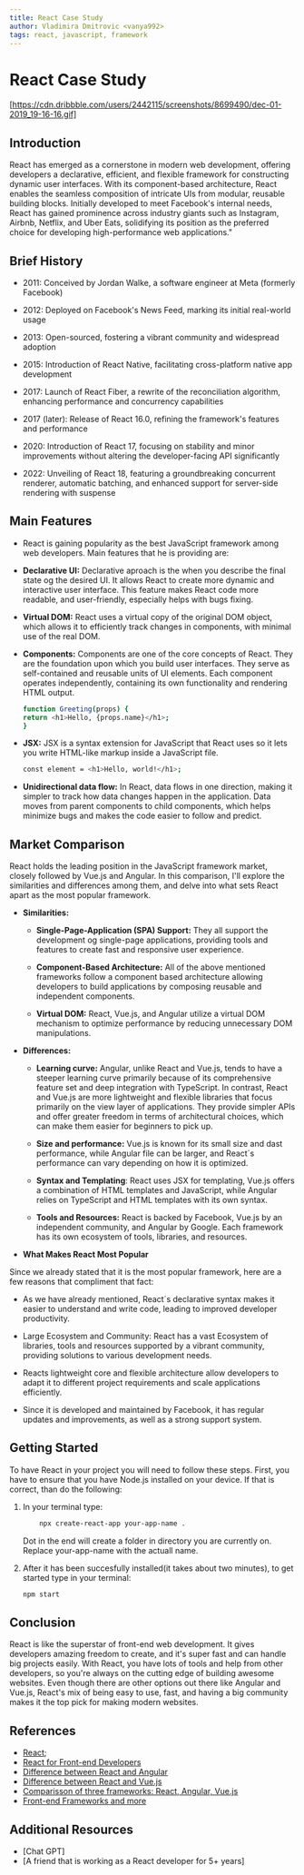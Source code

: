 ```yaml
---
title: React Case Study
author: Vladimira Dmitrovic <vanya992>
tags: react, javascript, framework
---
```


# React Case Study

[https://cdn.dribbble.com/users/2442115/screenshots/8699490/dec-01-2019_19-16-16.gif]

## Introduction

React has emerged as a cornerstone in modern web development, offering developers a declarative, efficient, and flexible framework for constructing dynamic user interfaces. With its component-based architecture, React enables the seamless composition of intricate UIs from modular, reusable building blocks. Initially developed to meet Facebook's internal needs, React has gained prominence across industry giants such as Instagram, Airbnb, Netflix, and Uber Eats, solidifying its position as the preferred choice for developing high-performance web applications."

## Brief History

- 2011: Conceived by Jordan Walke, a software engineer at Meta (formerly Facebook)

- 2012: Deployed on Facebook's News Feed, marking its initial real-world usage

- 2013: Open-sourced, fostering a vibrant community and widespread adoption

- 2015: Introduction of React Native, facilitating cross-platform native app development

- 2017: Launch of React Fiber, a rewrite of the reconciliation algorithm, enhancing performance and concurrency capabilities

- 2017 (later): Release of React 16.0, refining the framework's features and performance

- 2020: Introduction of React 17, focusing on stability and minor improvements without altering the developer-facing API significantly

- 2022: Unveiling of React 18, featuring a groundbreaking concurrent renderer, automatic batching, and enhanced support for server-side rendering with suspense

## Main Features

- React is gaining popularity as the best JavaScript framework among web developers. Main features that he is providing are:

- **Declarative UI:** Declarative aproach is the when you describe the final state og the desired UI. It allows React to create more dynamic and interactive user interface. This feature makes React code more readable, and user-friendly, especially helps with bugs fixing.

- **Virtual DOM:** React uses a virtual copy of the original DOM object, which allows it to efficiently track changes in components, with minimal use of the real DOM.

- **Components:** Components are one of the core concepts of React. They are the foundation upon which you build user interfaces. They serve as self-contained and reusable units of UI elements. Each component operates independently, containing its own functionality and rendering HTML output.

  ```bash
  function Greeting(props) {
  return <h1>Hello, {props.name}</h1>;
  }
  ```

- **JSX:** JSX is a syntax extension for JavaScript that React uses so it lets you write HTML-like markup inside a JavaScript file.

  ```bash
  const element = <h1>Hello, world!</h1>;
  ```

- **Unidirectional data flow:** In React, data flows in one direction, making it simpler to track how data changes happen in the application. Data moves from parent components to child components, which helps minimize bugs and makes the code easier to follow and predict.

## Market Comparison

React holds the leading position in the JavaScript framework market, closely followed by Vue.js and Angular. In this comparison, I'll explore the similarities and differences among them, and delve into what sets React apart as the most popular framework.

- **Similarities:**

  - **Single-Page-Application (SPA) Support:** They all support the development og single-page applications, providing tools and features to create fast and responsive user experience.

  - **Component-Based Architecture:** All of the above mentioned frameworks follow a component based architecture allowing developers to build applications by composing reusable and independent components.

  - **Virtual DOM:** React, Vue.js, and Angular utilize a virtual DOM mechanism to optimize performance by reducing unnecessary DOM manipulations.

- **Differences:**

  - **Learning curve:** Angular, unlike React and Vue.js, tends to have a steeper learning curve primarily because of its comprehensive feature set and deep integration with TypeScript. In contrast, React and Vue.js are more lightweight and flexible libraries that focus primarily on the view layer of applications. They provide simpler APIs and offer greater freedom in terms of architectural choices, which can make them easier for beginners to pick up.

  - **Size and performance:** Vue.js is known for its small size and dast performance, while Angular file can be larger, and React´s performance can vary depending on how it is optimized.

  - **Syntax and Templating**: React uses JSX for templating, Vue.js offers a combination of HTML templates and JavaScript, while Angular relies on TypeScript and HTML templates with its own syntax.

  - **Tools and Resources:** React is backed by Facebook, Vue.js by an independent community, and Angular by Google. Each framework has its own ecosystem of tools, libraries, and resources.

- **What Makes React Most Popular**

Since we already stated that it is the most popular framework, here are a few reasons that compliment that fact:

- As we have already mentioned, React´s declarative syntax makes it easier to understand and write code, leading to improved developer productivity.

- Large Ecosystem and Community: React has a vast Ecosystem of libraries, tools and resources supported by a vibrant community, providing solutions to various development needs.

- Reacts lightweight core and flexible architecture allow developers to adapt it to different project requirements and scale applications efficiently.

- Since it is developed and maintained by Facebook, it has regular updates and improvements, as well as a strong support system.

## Getting Started

To have React in your project you will need to follow these steps. First, you have to ensure that you have Node.js installed on your device. If that is correct, than do the following:

1. In your terminal type:

   ```bash
       npx create-react-app your-app-name .
   ```

   Dot in the end will create a folder in directory you are currently on. Replace your-app-name with the actuall name.

2. After it has been succesfully installed(it takes about two minutes), to get started type in your terminal:
   ```bash
   npm start
   ```

## Conclusion

React is like the superstar of front-end web development. It gives developers amazing freedom to create, and it's super fast and can handle big projects easily. With React, you have lots of tools and help from other developers, so you're always on the cutting edge of building awesome websites. Even though there are other options out there like Angular and Vue.js, React's mix of being easy to use, fast, and having a big community makes it the top pick for making modern websites.

## References

- [React](https://react.dev);
- [React for Front-end Developers](https://www.educative.io)
- [Difference between React and Angular](https://www.ailoitte.com/blog/difference-between-react-and-angular/)
- [Difference between React and Vue.js](https://youtu.be/dQw4w9WgXcQ)
- [Comparisson of three frameworks: React, Angular, Vue.js](https://www.yourteaminindia.com/blog/angular-vs-react-vs-vue#:~:text=Q%3A%20Which%20is%20more%20popular,%25%20and%2018.97%25%2C%20respectively)
- [Front-end Frameworks and more](https://www.simform.com/blog/best-frontend-frameworks/)

## Additional Resources

- [Chat GPT]
- [A friend that is working as a React developer for 5+ years]
